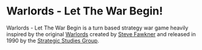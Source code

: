 # Warlords - Let The War Begin!

Warlords - Let The War Begin is a turn based strategy war game heavily inspired by the original [Warlords](https://en.wikipedia.org/wiki/Warlords_(1990_video_game)) created by [Steve Fawkner](https://en.wikipedia.org/wiki/Steve_Fawkner) and released in 1990 by the [Strategic Studies Group](https://en.wikipedia.org/wiki/Strategic_Studies_Group).

